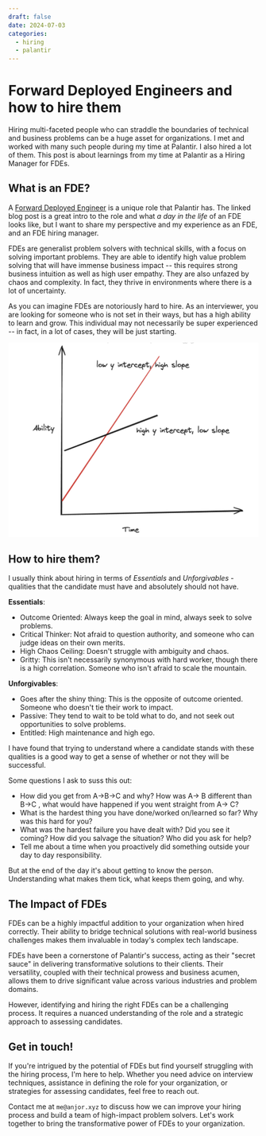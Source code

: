 ```yaml
---
draft: false
date: 2024-07-03
categories:
  - hiring
  - palantir
---
```

# Forward Deployed Engineers and how to hire them

Hiring multi-faceted people who can straddle the boundaries of technical and business problems can be a huge asset for organizations. I met and worked with many such people during my time at Palantir. I also hired a lot of them. This post is about learnings from my time at Palantir as a Hiring Manager for FDEs.

## What is an FDE?

A [Forward Deployed
Engineer](https://blog.palantir.com/a-day-in-the-life-of-a-palantir-forward-deployed-software-engineer-45ef2de257b1)
is a unique role that Palantir has. The linked blog post is a great intro to the role and what _a day in the life_ of an FDE looks like, but I want to share my perspective and my experience as an FDE, and an FDE hiring manager.

FDEs are generalist problem solvers with technical skills, with a focus on solving important problems. They are able to identify high value problem solving that will have immense business impact -- this requires strong business intuition as well as high user empathy. They are also unfazed by chaos and complexity. In fact, they thrive in environments where there is a lot of uncertainty. 

As you can imagine FDEs are notoriously hard to hire. As an interviewer, you are looking for someone who is not set in their ways, but has a high ability to learn and grow. This individual may not necessarily be super experienced -- in fact, in a lot of cases, they will be just starting. 

![high slope](../assets/ability-time.png)

## How to hire them?

I usually think about hiring in terms of _Essentials_ and _Unforgivables_ - qualities that the candidate must have and absolutely should not have. 

**Essentials**:

- Outcome Oriented: Always keep the goal in mind, always seek to solve problems.
- Critical Thinker: Not afraid to question authority, and someone who can judge ideas on their own merits.
- High Chaos Ceiling: Doesn't struggle with ambiguity and chaos.
- Gritty: This isn't necessarily synonymous with hard worker, though there is a high correlation. Someone who isn't afraid to scale the mountain.

**Unforgivables**:

- Goes after the shiny thing: This is the opposite of outcome oriented. Someone who doesn't tie their work to impact.
- Passive: They tend to wait to be told what to do, and not seek out opportunities to solve problems.
- Entitled: High maintenance and high ego.

I have found that trying to understand where a candidate stands with these qualities is a good way to get a sense of whether or not they will be successful.

Some questions I ask to suss this out:

- How did you get from A→B→C and why? How was A→ B different than B→C , what would have happened if you went straight from A→ C?
- What is the hardest thing you have done/worked on/learned so far? Why was this hard for you?
- What was the hardest failure you have dealt with? Did you see it coming? How did you salvage the situation? Who did you ask for help?
- Tell me about a time when you proactively did something outside your day to day responsibility.

But at the end of the day it's about getting to know the person. Understanding what makes them tick, what keeps them going, and why.

## The Impact of FDEs

FDEs can be a highly impactful addition to your organization when hired correctly. Their ability to bridge technical solutions with real-world business challenges makes them invaluable in today's complex tech landscape.

FDEs have been a cornerstone of Palantir's success, acting as their "secret sauce" in delivering transformative solutions to their clients. Their versatility, coupled with their technical prowess and business acumen, allows them to drive significant value across various industries and problem domains.

However, identifying and hiring the right FDEs can be a challenging process. It requires a nuanced understanding of the role and a strategic approach to assessing candidates.

## Get in touch!

If you're intrigued by the potential of FDEs but find yourself struggling with the hiring process, I'm here to help. Whether you need advice on interview techniques, assistance in defining the role for your organization, or strategies for assessing candidates, feel free to reach out. 

Contact me at `me@anjor.xyz` to discuss how we can improve your hiring process and build a team of high-impact problem solvers. Let's work together to bring the transformative power of FDEs to your organization.